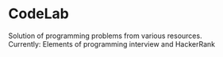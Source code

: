 # CodeLab
Solution of programming problems from various resources.<br />
Currently: Elements of programming interview and HackerRank
